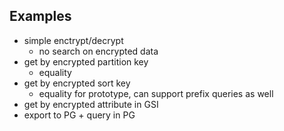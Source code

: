 ## Examples
- simple enctrypt/decrypt
  - no search on encrypted data
- get by encrypted partition key
  - equality
- get by encrypted sort key
  - equality for prototype, can support prefix queries as well
- get by encrypted attribute in GSI
- export to PG + query in PG
